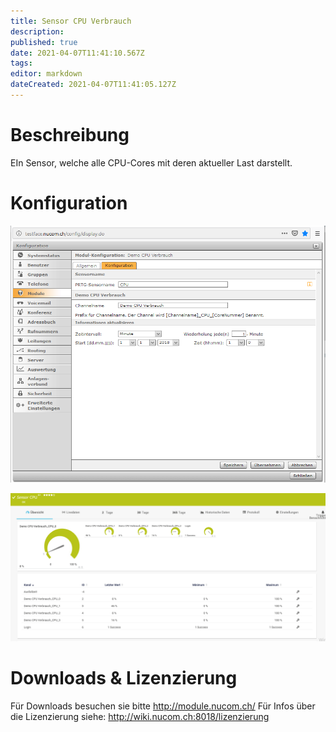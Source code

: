 ```yaml
---
title: Sensor CPU Verbrauch
description: 
published: true
date: 2021-04-07T11:41:10.567Z
tags: 
editor: markdown
dateCreated: 2021-04-07T11:41:05.127Z
---
```


# Beschreibung
EIn Sensor, welche alle CPU-Cores mit deren aktueller Last darstellt.
# Konfiguration
![Cpu](/uploads/prtg/cpu.png "Cpu")

![Cpusensor](/uploads/prtg/cpusensor.png "Cpusensor")
# Downloads & Lizenzierung
Für Downloads besuchen sie bitte http://module.nucom.ch/
Für Infos über die Lizenzierung siehe: http://wiki.nucom.ch:8018/lizenzierung
